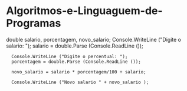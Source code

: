 # Algoritmos-e-Linguaguem-de-Programas

double salario, porcentagem, novo_salario;
      Console.WriteLine ("Digite o salario: ");
      salario = double.Parse (Console.ReadLine ());
     
      Console.WriteLine ("Digite o percentual: ");
      porcentagem = double.Parse (Console.ReadLine ());
     
      novo_salario = salario * porcentagem/100 + salario;
     
      Console.WriteLine ("Novo salario " + novo_salario );

